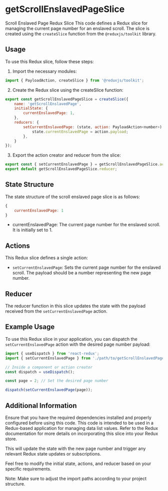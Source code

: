 # getScrollEnslavedPageSlice

Scroll Enslaved Page Redux Slice
This code defines a Redux slice for managing the current page number for an enslaved scroll. The slice is created using the `createSlice` function from the `@reduxjs/toolkit` library.

## Usage
To use this Redux slice, follow these steps:

1) Import the necessary modules:
```jsx
import { PayloadAction, createSlice } from '@reduxjs/toolkit';

```
2) Create the Redux slice using the createSlice function:
```jsx
export const getScrollEnslavedPageSlice = createSlice({
    name: 'getScrollEnslavedPage',
    initialState: {
        currentEnslavedPage: 1,
    },
    reducers: {
        setCurrentEnslavedPage: (state, action: PayloadAction<number>) => {
            state.currentEnslavedPage = action.payload;
        },
    }
});

```
3) Export the action creator and reducer from the slice:
```jsx
export const { setCurrentEnslavedPage } = getScrollEnslavedPageSlice.actions;
export default getScrollEnslavedPageSlice.reducer;

```

## State Structure
The state structure of the scroll enslaved page slice is as follows:

```jsx
{
    currentEnslavedPage: 1
}
```
- currentEnslavedPage: The current page number for the enslaved scroll. It is initially set to 1.

## Actions
This Redux slice defines a single action:

- `setCurrentEnslavedPage`: Sets the current page number for the enslaved scroll. The payload should be a number representing the new page number.

## Reducer
The reducer function in this slice updates the state with the payload received from the `setCurrentEnslavedPage` action.

## Example Usage
To use this Redux slice in your application, you can dispatch the `setCurrentEnslavedPage` action with the desired page number payload:

```jsx
import { useDispatch } from 'react-redux';
import { setCurrentEnslavedPage } from './path/to/getScrollEnslavedPageSlice';

// Inside a component or action creator
const dispatch = useDispatch();

const page = 2; // Set the desired page number

dispatch(setCurrentEnslavedPage(page));

```
## Additional Information
Ensure that you have the required dependencies installed and properly configured before using this code. This code is intended to be used in a Redux-based application for managing data list values. Refer to the Redux documentation for more details on incorporating this slice into your Redux store.


This will update the state with the new page number and trigger any relevant Redux state updates or subscriptions.

Feel free to modify the initial state, actions, and reducer based on your specific requirements.

Note: Make sure to adjust the import paths according to your project structure.